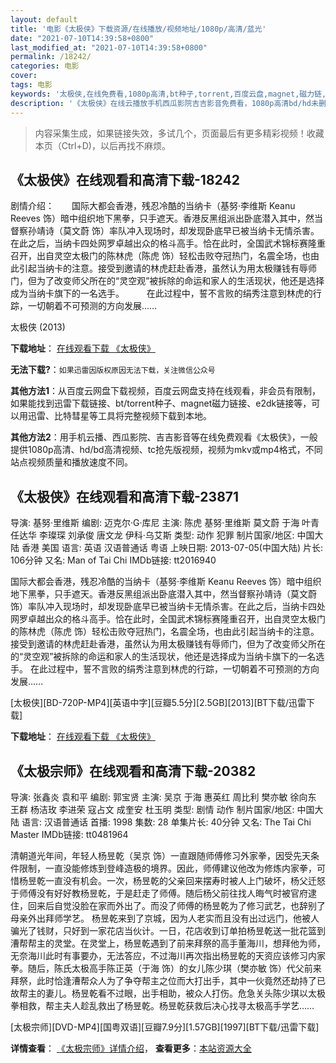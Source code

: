 ```yaml
---
layout: default
title: '电影《太极侠》下载资源/在线播放/视频地址/1080p/高清/蓝光'
date: "2021-07-10T14:39:58+0800"
last_modified_at: "2021-07-10T14:39:58+0800"
permalink: /18242/
categories: 电影
cover:
tags: 电影
keywords: '太极侠,在线免费看,1080p高清,bt种子,torrent,百度云盘,magnet,磁力链,迅雷下载资源'
description: '《太极侠》在线云播放手机西瓜影院吉吉影音免费看，1080p高清bd/hd未删减完整版和tc抢先枪版，mkv/mp4格式，附带bt/torrent种子、magnet/磁力链、百度云盘、网盘资源迅雷下载链接'
---
```


>内容采集生成，如果链接失效，多试几个，页面最后有更多精彩视频！收藏本页（Ctrl+D)，以后再找不麻烦。


## 《太极侠》在线观看和高清下载-18242

剧情介绍：　　国际大都会香港，残忍冷酷的当纳卡（基努·李维斯 Keanu Reeves 饰）暗中组织地下黑拳，只手遮天。香港反黑组派出卧底潜入其中，然当督察孙靖诗（莫文蔚 饰）率队冲入现场时，却发现卧底早已被当纳卡无情杀害。在此之后，当纳卡四处网罗卓越出众的格斗高手。恰在此时，全国武术锦标赛隆重召开，出自灵空太极门的陈林虎（陈虎 饰）轻松击败夺冠热门，名震全场，也由此引起当纳卡的注意。接受到邀请的林虎赶赴香港，虽然认为用太极赚钱有辱师门，但为了改变师父所在的“灵空观”被拆除的命运和家人的生活现状，他还是选择成为当纳卡旗下的一名选手。  　　在此过程中，誓不言败的绢秀注意到林虎的行踪，一切朝着不可预测的方向发展……


太极侠 (2013)

**下载地址**： [在线观看下载 《太极侠》](https://www.btbtdy.me/btdy/dy3095.html) 


**无法下载?**：`如果迅雷因版权原因无法下载，关注微信公众号 `

**其他方法1**：从百度云网盘下载视频，百度云网盘支持在线观看，非会员有限制，如果能找到迅雷下载链接、bt/torrent种子、magnet磁力链接、e2dk链接等，可以用迅雷、比特彗星等工具将完整视频下载到本地。

**其他方法2**：用手机云播、西瓜影院、吉吉影音等在线免费观看《太极侠》，一般提供1080p高清、hd/bd高清视频、tc抢先版视频，视频为mkv或mp4格式，不同站点视频质量和播放速度不同。


## 《太极侠》在线观看和高清下载-23871

导演: 基努·里维斯 编剧: 迈克尔·G·库尼 主演: 陈虎 基努·里维斯 莫文蔚 于海 叶青 任达华 李璨琛 刘承俊 唐文龙 伊科·乌艾斯 类型: 动作 犯罪 制片国家/地区: 中国大陆 香港 美国 语言: 英语 汉语普通话 粤语 上映日期: 2013-07-05(中国大陆) 片长: 106分钟 又名: Man of Tai Chi IMDb链接: tt2016940

国际大都会香港，残忍冷酷的当纳卡（基努·李维斯 Keanu Reeves 饰）暗中组织地下黑拳，只手遮天。香港反黑组派出卧底潜入其中，然当督察孙靖诗（莫文蔚 饰）率队冲入现场时，却发现卧底早已被当纳卡无情杀害。在此之后，当纳卡四处网罗卓越出众的格斗高手。恰在此时，全国武术锦标赛隆重召开，出自灵空太极门的陈林虎（陈虎 饰）轻松击败夺冠热门，名震全场，也由此引起当纳卡的注意。接受到邀请的林虎赶赴香港，虽然认为用太极赚钱有辱师门，但为了改变师父所在的“灵空观”被拆除的命运和家人的生活现状，他还是选择成为当纳卡旗下的一名选手。 在此过程中，誓不言败的绢秀注意到林虎的行踪，一切朝着不可预测的方向发展……


[太极侠][BD-720P-MP4][英语中字][豆瓣5.5分][2.5GB][2013][BT下载/迅雷下载]

**下载地址**： [在线观看下载 《太极侠》](https://www.btdx8.com/torrent/man_of_tai_chi_2013.html) 


## 《太极宗师》在线观看和高清下载-20382

导演: 张鑫炎 袁和平 编剧: 郭宝贤 主演: 吴京 于海 惠英红 周比利 樊亦敏 徐向东 王群 杨洁玫 李进荣 寇占文 成奎安 杜玉明 类型: 剧情 动作 制片国家/地区: 中国大陆 语言: 汉语普通话 首播: 1998 集数: 28 单集片长: 40分钟 又名: The Tai Chi Master IMDb链接: tt0481964

清朝道光年间，年轻人杨昱乾（吴京 饰）一直跟随师傅修习外家拳，因受先天条件限制，一直没能修炼到登峰造极的境界。因此，师傅建议他改为修炼内家拳，可惜杨昱乾一直没有机会。一次，杨昱乾的父亲回来摆寿时被人上门破坏，杨父迁怒于师傅没有好好教杨昱乾，于是赶走了师傅。随后杨父前往找人晦气时被官府逮住，回来后自觉没脸在家而外出了。而没了师傅的杨昱乾为了修习武艺，也辞别了母亲外出拜师学艺。 杨昱乾来到了京城，因为人老实而且没有出过远门，他被人骗光了钱财，只好到一家花店当伙计。一日，花店收到订单拍杨昱乾送一批花篮到漕帮帮主的灵堂。在灵堂上，杨昱乾遇到了前来拜祭的高手董海川，想拜他为师，无奈海川此时有事要办，无法答应，不过海川再次指出杨昱乾的天资应该修习内家拳。随后，陈氏太极高手陈正英（于海 饰）的女儿陈少琪（樊亦敏 饰）代父前来拜祭，此时恰逢漕帮众人为了争夺帮主之位而大打出手，其中一伙竟然还劫持了已故帮主的妻儿。杨昱乾看不过眼，出手相助，被众人打伤。危急关头陈少琪以太极拳相救，帮主夫人趁乱救出了杨昱乾。杨昱乾获救后决心找寻太极高手学艺……


[太极宗师][DVD-MP4][国粤双语][豆瓣7.9分][1.57GB][1997][BT下载/迅雷下载]

**详情查看**： [《太极宗师》详情介绍](/movie/20382/)， **查看更多**：[本站资源大全](/movie/t/all/)

